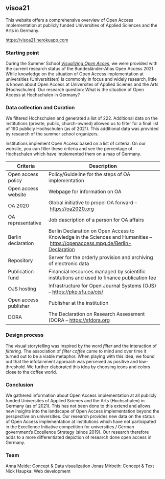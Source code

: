 ## visoa21
This website offers a comprehensive overview of Open Access implementation at publicly funded Universities of Applied Sciences and the Arts in Germany. 

https://visoa21.herokuapp.com

### Starting point

During the Summer School *[Visualizing Open Acces](https://uclab.fh-potsdam.de/visoa/)*, we were provided with the current research status of the Bundesländer-Atlas Open Access 2021. While knowledge on the situation of Open Access implementation at universities (Universitäten) is commonly in focus and widely research, little is known about Open Access at Universites of Applied Scienes and the Arts (Hochschulen). Our research question: What is the situation of Open Access at Hochschulen in Germany? 

### Data collection and Curation

We filtered Hochschulen and generated a list of 222. Additional data on the institutions (private, public, church-owned) allowed us to filter for a final list of 190 publicly Hochschulen (as of 2021). This additional data was provided by research of the summer school organizers. 

Institutions implement Open Access based on a list of criteria. On our website, you can filter these criteria and see the percentage of Hochschulen which have implemented them on a map of Germany. 

| Criteria              | Description                                                                                                                   |
|-----------------------|-------------------------------------------------------------------------------------------------------------------------------|
| Open access policy    | Policy/Guideline for the steps of OA implementation                                                                           |
| Open access website   | Webpage for information on OA                                                                                                 |
| OA 2020               | Global initiative to propel OA forward – https://oa2020.org                                                                   |
| OA representative     | Job description of a person for OA affairs                                                                                    |
| Berlin declaration    | Berlin Declaration on Open Access to Knowledge in the Sciences and Humanities – https://openaccess.mpg.de/Berlin-Declaration  |
| Repository            | Server for the orderly provision and archiving of electronic data	                                                            |
| Publication fund      | Financial resources managed by scientific institutions and used to finance publication fee                                    |
| OJS hosting           | Infrastructure for Open Journal Systems (OJS) – https://pkp.sfu.ca/ojs/                                                       |
| Open access publisher | Publisher at the institution                                                                                                  |
| DORA                  | The Declaration on Research Assessment (DORA – https://sfdora.org                                                             |

### Design process

The visual storytelling was inspired by the word *filter* and the interaction of *filtering*. The association of *filter coffee* came to mind and over time it turned out to be a viable metaphor. When playing with this idea, we found out that the infotainment approach was perceived as positive and low-threshold. We further elaborated this idea by choosing icons and colors close to the coffee world.

### Conclusion 

We gathered information about Open Access implementation at all publicly funded Universites of Applied Scienes and the Arts (Hochschulen) in Germany (as of 2021). This has not been done to this extend and allows new insights into the landscape of Open Access implementation beyond the perspective on universities. Our research provides new data on the status of Open Access implementation at institutions which have not participated in the Excellence Initiative competition for universities / German government’s Excellence Strategy (since 2019). Our research therefore adds to a more differentiated depiction of research done open access in Germany. 

### Team

Anna Meide: Concept & Data visualization
Jonas Mirbeth: Concept & Text
Nick Haupka: Web development
